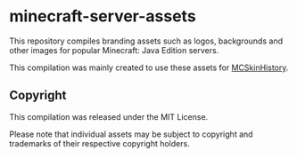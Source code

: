# minecraft-server-assets

This repository compiles branding assets such as logos, backgrounds and other images for popular Minecraft: Java Edition servers.

This compilation was mainly created to use these assets for [MCSkinHistory](https://mcskinhistory.com).

## Copyright

This compilation was released under the MIT License.

Please note that individual assets may be subject to copyright and trademarks of their respective copyright holders.